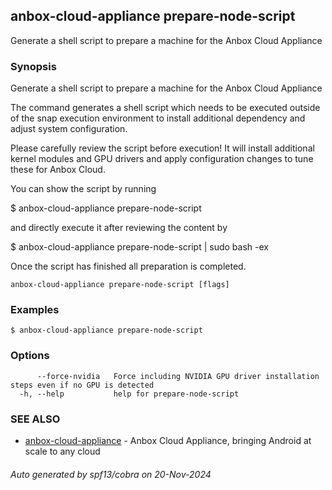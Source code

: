 ## anbox-cloud-appliance prepare-node-script

Generate a shell script to prepare a machine for the Anbox Cloud Appliance

### Synopsis

Generate a shell script to prepare a machine for the Anbox Cloud Appliance

The command generates a shell script which needs to be executed outside
of the snap execution environment to install additional dependency and
adjust system configuration.

Please carefully review the script before execution! It will install
additional kernel modules and GPU drivers and apply configuration
changes to tune these for Anbox Cloud.

You can show the script by running

  $ anbox-cloud-appliance prepare-node-script

and directly execute it after reviewing the content by

  $ anbox-cloud-appliance prepare-node-script | sudo bash -ex

Once the script has finished all preparation is completed.


```
anbox-cloud-appliance prepare-node-script [flags]
```

### Examples

```
$ anbox-cloud-appliance prepare-node-script
```

### Options

```
      --force-nvidia   Force including NVIDIA GPU driver installation steps even if no GPU is detected
  -h, --help           help for prepare-node-script
```

### SEE ALSO

* [anbox-cloud-appliance](anbox-cloud-appliance.md)	 - Anbox Cloud Appliance, bringing Android at scale to any cloud

###### Auto generated by spf13/cobra on 20-Nov-2024
